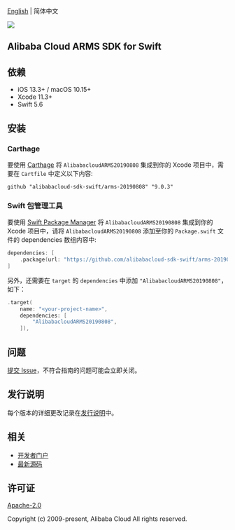 [English](README.md) | 简体中文

![](https://aliyunsdk-pages.alicdn.com/icons/AlibabaCloud.svg)

## Alibaba Cloud ARMS SDK for Swift

## 依赖

- iOS 13.3+ / macOS 10.15+
- Xcode 11.3+
- Swift 5.6

## 安装

### Carthage

要使用 [Carthage](https://github.com/Carthage/Carthage) 将 `AlibabacloudARMS20190808` 集成到你的 Xcode 项目中，需要在 `Cartfile` 中定义以下内容:

```ogdl
github "alibabacloud-sdk-swift/arms-20190808" "9.0.3"
```

### Swift 包管理工具

要使用 [Swift Package Manager](https://swift.org/package-manager/) 将 `AlibabacloudARMS20190808` 集成到你的 Xcode 项目中，请将 `AlibabacloudARMS20190808` 添加至你的 `Package.swift` 文件的 dependencies 数组内容中:

```swift
dependencies: [
    .package(url: "https://github.com/alibabacloud-sdk-swift/arms-20190808.git", from: "9.0.3")
]
```

另外，还需要在 `target` 的 `dependencies` 中添加 `"AlibabacloudARMS20190808"`，如下：

```swift
.target(
    name: "<your-project-name>",
    dependencies: [
        "AlibabacloudARMS20190808",
    ]),
```

## 问题

[提交 Issue](https://github.com/alibabacloud-sdk-swift/arms-20190808/issues/new)，不符合指南的问题可能会立即关闭。

## 发行说明

每个版本的详细更改记录在[发行说明](./ChangeLog.txt)中。

## 相关

* [开发者门户](https://next.api.aliyun.com/home)
* [最新源码](https://github.com/alibabacloud-sdk-swift/arms-20190808)

## 许可证

[Apache-2.0](http://www.apache.org/licenses/LICENSE-2.0)

Copyright (c) 2009-present, Alibaba Cloud All rights reserved.
